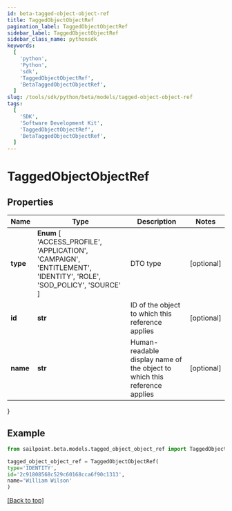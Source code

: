 ```yaml
---
id: beta-tagged-object-object-ref
title: TaggedObjectObjectRef
pagination_label: TaggedObjectObjectRef
sidebar_label: TaggedObjectObjectRef
sidebar_class_name: pythonsdk
keywords:
  [
    'python',
    'Python',
    'sdk',
    'TaggedObjectObjectRef',
    'BetaTaggedObjectObjectRef',
  ]
slug: /tools/sdk/python/beta/models/tagged-object-object-ref
tags:
  [
    'SDK',
    'Software Development Kit',
    'TaggedObjectObjectRef',
    'BetaTaggedObjectObjectRef',
  ]
---
```


# TaggedObjectObjectRef

## Properties

| Name | Type | Description | Notes |
| --- | --- | --- | --- |
| **type** | **Enum** [ 'ACCESS_PROFILE', 'APPLICATION', 'CAMPAIGN', 'ENTITLEMENT', 'IDENTITY', 'ROLE', 'SOD_POLICY', 'SOURCE' ] | DTO type | [optional] |
| **id** | **str** | ID of the object to which this reference applies | [optional] |
| **name** | **str** | Human-readable display name of the object to which this reference applies | [optional] |

}

## Example

```python
from sailpoint.beta.models.tagged_object_object_ref import TaggedObjectObjectRef

tagged_object_object_ref = TaggedObjectObjectRef(
type='IDENTITY',
id='2c91808568c529c60168cca6f90c1313',
name='William Wilson'
)

```

[[Back to top]](#)
